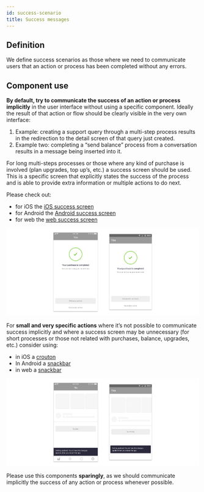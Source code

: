```yaml
---
id: success-scenario
title: Success messages
---
```


## Definition

We define success scenarios as those where we need to communicate users that an action or process has been completed without any errors.

## Component use

**By default, try to communicate the success of an action or process implicitly** in the user interface without using a specific component. Ideally the result of that action or flow should be clearly visible in the very own interface:

1. Example: creating a support query through a multi-step process results in the redirection to the detail screen of that query just created. 
2. Example two: completing a “send balance” process from a conversation results in a message being inserted into it.

For long multi-steps processes or those where any kind of purchase is involved \(plan upgrades, top up’s, etc.\) a success screen should be used. This is a specific screen that explicitly states the success of the process and is able to provide extra information or multiple actions to do next.

Please check out:

* for iOS the [iOS success screen](../ios/success-screen.mdx)
* for Android the [Android success screen](../android/success-screen.mdx)
* for web the [web success screen](../web/success-screen.mdx)

![](../../../img/success-screen.jpg)

For **small and very specific actions** where it’s not possible to communicate success implicitly and where a success screen may be unnecessary \(for short processes or those not related with purchases, balance, upgrades, etc.\) consider using:

* in iOS a [crouton](../ios/crouton.mdx)
* In Android a [snackbar](../android/snackbar.mdx)
* in web a [snackbar](../web/snackbar.mdx)

![](../../../img/success-crouton.jpg)

Please use this components **sparingly**, as we should communicate implicitly the success of any action or process whenever possible.



